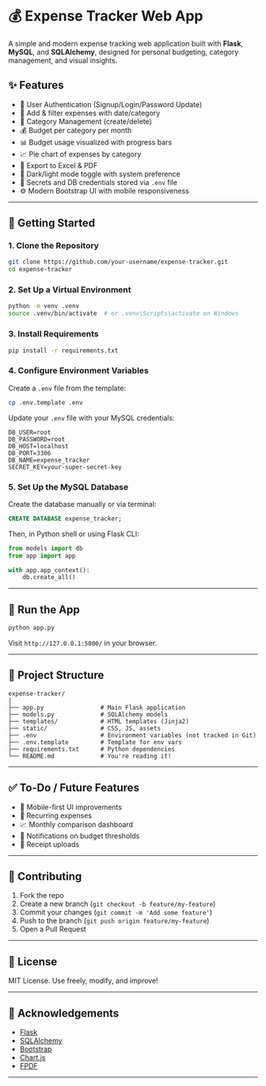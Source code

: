 # 💰 Expense Tracker Web App

A simple and modern expense tracking web application built with **Flask**, **MySQL**, and **SQLAlchemy**, designed for personal budgeting, category management, and visual insights.

## ✨ Features

- 🔐 User Authentication (Signup/Login/Password Update)
- 💸 Add & filter expenses with date/category
- 📁 Category Management (create/delete)
- 💰 Budget per category per month
- 📊 Budget usage visualized with progress bars
- 📈 Pie chart of expenses by category
- 🔄 Export to Excel & PDF
- 🌃 Dark/light mode toggle with system preference
- 🔐 Secrets and DB credentials stored via `.env` file
- ⚙️ Modern Bootstrap UI with mobile responsiveness

---

## 🚀 Getting Started

### 1. Clone the Repository

```bash
git clone https://github.com/your-username/expense-tracker.git
cd expense-tracker
```

### 2. Set Up a Virtual Environment

```bash
python -m venv .venv
source .venv/bin/activate  # or .venv\Scripts\activate on Windows
```

### 3. Install Requirements

```bash
pip install -r requirements.txt
```

### 4. Configure Environment Variables

Create a `.env` file from the template:

```bash
cp .env.template .env
```

Update your `.env` file with your MySQL credentials:

```env
DB_USER=root
DB_PASSWORD=root
DB_HOST=localhost
DB_PORT=3306
DB_NAME=expense_tracker
SECRET_KEY=your-super-secret-key
```

### 5. Set Up the MySQL Database

Create the database manually or via terminal:

```sql
CREATE DATABASE expense_tracker;
```

Then, in Python shell or using Flask CLI:

```python
from models import db
from app import app

with app.app_context():
    db.create_all()
```

---

## 🥪 Run the App

```bash
python app.py
```

Visit `http://127.0.0.1:5000/` in your browser.

---

## 📁 Project Structure

```
expense-tracker/
|
├── app.py                # Main Flask application
├── models.py             # SQLAlchemy models
├── templates/            # HTML templates (Jinja2)
├── static/               # CSS, JS, assets
├── .env                  # Environment variables (not tracked in Git)
├── .env.template         # Template for env vars
├── requirements.txt      # Python dependencies
└── README.md             # You're reading it!
```

---

## ✅ To-Do / Future Features

- 📱 Mobile-first UI improvements
- 📅 Recurring expenses
- 📈 Monthly comparison dashboard
- 🔔 Notifications on budget thresholds
- 🣟 Receipt uploads

---

## 🤝 Contributing

1. Fork the repo
2. Create a new branch (`git checkout -b feature/my-feature`)
3. Commit your changes (`git commit -m 'Add some feature'`)
4. Push to the branch (`git push origin feature/my-feature`)
5. Open a Pull Request

---

## 📄 License

MIT License. Use freely, modify, and improve!

---

## 🙌 Acknowledgements

- [Flask](https://flask.palletsprojects.com/)
- [SQLAlchemy](https://www.sqlalchemy.org/)
- [Bootstrap](https://getbootstrap.com/)
- [Chart.js](https://www.chartjs.org/)
- [FPDF](https://pyfpdf.readthedocs.io/)

---


